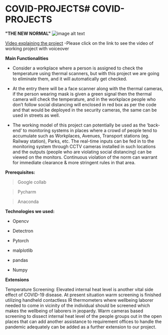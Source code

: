 # COVID-PROJECTS# COVID-PROJECTS
**"THE NEW NORMAL"**
![image alt text](https://blogsmedia.lse.ac.uk/blogs.dir/35/files/2020/05/social-distancing-5132570_1280.png)

[Video explaining the project](https://youtu.be/J5aBYEuBgII) -Please click on the link to see the video of working project with voiceover


**Main Functionalities**

- Consider a workplace where a person is assigned to check the temperature using thermal scanners, but with this project we are going to eliminate them, and it will automatically get checked.


-  At the entry there will be a face scanner along with the thermal cameras, if the person wearing mask is given a green signal then the thermal camera will check the temperature, and in the workplace people who don’t follow social distancing will enclosed in red box as per the code and that would be deployed in the security cameras, the same can be used in streets as well.

- The working model of this project can potentially be used as the ‘back-end’ to monitoring systems in places where a crowd of people tend to accumulate such as Workplaces, Avenues, Transport stations (eg. Railway station), Parks, etc. The real-time inputs can be fed in to the monitoring system through CCTV cameras installed in such locations and the outputs (people who are violating social distancing) can be viewed on the monitors. Continuous violation of the norm can warrant for immediate clearance & more stringent rules in that area.



**Prerequisites:**

> Google collab

> Pycharm 

> Anaconda

**Technologies we used:**

- Opencv

- Detectron

- Pytorch

- malplotlib

- pandas

- Numpy


**Extensions**

Temperature Screening: Elevated internal heat level is another vital side effect of COVID-19 disease. At present situation warm screening is finished utilizing handheld contactless IR thermometers where wellbeing laborer needed to come in vicinity of the individual should be screened which makes the wellbeing of laborers in jeopardy. Warm cameras based screening to dissect internal heat level of the people groups out in the open places that can add another assistance to requirement offices to handle the pandemic adequately can be added as a further extension to our project.




